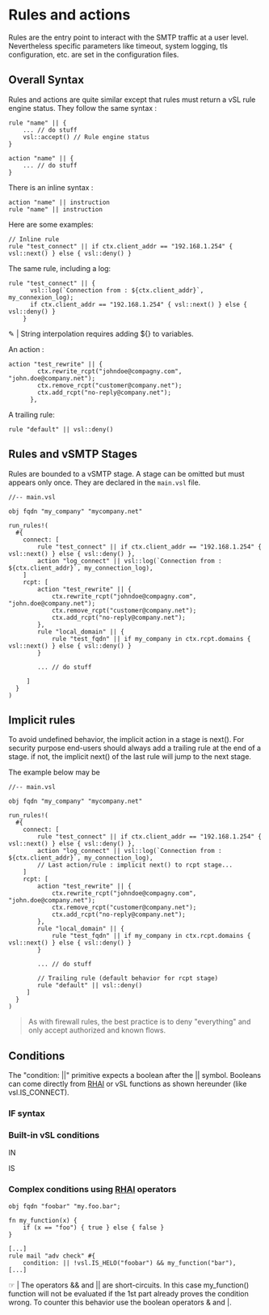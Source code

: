 # Rules and actions

Rules are the entry point to interact with the SMTP traffic at a user level.
Nevertheless specific parameters like timeout, system logging, tls configuration, etc. are set in the configuration files.

## Overall Syntax

Rules and actions are quite similar except that rules must return a vSL rule engine status.
They follow the same syntax :

```rust,ignore
rule "name" || {
    ... // do stuff
    vsl::accept() // Rule engine status
}
```

```rust,ignore
action "name" || {
    ... // do stuff
}
```

There is an inline syntax :

```rust,ignore
action "name" || instruction
rule "name" || instruction
```

Here are some examples:

```rust,ignore
// Inline rule
rule "test_connect" || if ctx.client_addr == "192.168.1.254" { vsl::next() } else { vsl::deny() }
```

The same rule, including a log:

```rust,ignore
rule "test_connect" || {
      vsl::log(`Connection from : ${ctx.client_addr}`, my_connexion_log);
      if ctx.client_addr == "192.168.1.254" { vsl::next() } else { vsl::deny() }
    }
```

&#9998; | String interpolation requires adding ${} to variables.

An action :

```rust,ignore
action "test_rewrite" || {
        ctx.rewrite_rcpt("johndoe@compagny.com", "john.doe@company.net");
        ctx.remove_rcpt("customer@company.net");
        ctx.add_rcpt("no-reply@company.net");
      },
```

A trailing rule:

```rust,ignore
rule "default" || vsl::deny() 
```

## Rules and vSMTP Stages

Rules are bounded to a vSMTP stage. A stage can be omitted but must appears only once. They are declared in the `main.vsl` file.

```rust,ignore
//-- main.vsl

obj fqdn "my_company" "mycompany.net"

run_rules!(
  #{
    connect: [ 
        rule "test_connect" || if ctx.client_addr == "192.168.1.254" { vsl::next() } else { vsl::deny() },
        action "log_connect" || vsl::log(`Connection from : ${ctx.client_addr}`, my_connection_log),
    ]
    rcpt: [
        action "test_rewrite" || {
            ctx.rewrite_rcpt("johndoe@compagny.com", "john.doe@company.net");
            ctx.remove_rcpt("customer@company.net");
            ctx.add_rcpt("no-reply@company.net");
        },
        rule "local_domain" || {
            rule "test_fqdn" || if my_company in ctx.rcpt.domains { vsl::next() } else { vsl::deny() }
        }
        
        ... // do stuff

     ]
  }
)
```

## Implicit rules

To avoid undefined behavior, the implicit action in a stage is next().
For security purpose end-users should always add a trailing rule at the end of a stage. if not, the implicit next() of the last rule will jump to the next stage.

The example below may be 

```rust,ignore
//-- main.vsl

obj fqdn "my_company" "mycompany.net"

run_rules!(
  #{
    connect: [ 
        rule "test_connect" || if ctx.client_addr == "192.168.1.254" { vsl::next() } else { vsl::deny() },
        action "log_connect" || vsl::log(`Connection from : ${ctx.client_addr}`, my_connection_log),
        // Last action/rule : implicit next() to rcpt stage...
    ]
    rcpt: [
        action "test_rewrite" || {
            ctx.rewrite_rcpt("johndoe@compagny.com", "john.doe@company.net");
            ctx.remove_rcpt("customer@company.net");
            ctx.add_rcpt("no-reply@company.net");
        },
        rule "local_domain" || {
            rule "test_fqdn" || if my_company in ctx.rcpt.domains { vsl::next() } else { vsl::deny() }
        }
        
        ... // do stuff
        
        // Trailing rule (default behavior for rcpt stage)
        rule "default" || vsl::deny() 
     ]
  }
)
```

> As with firewall rules, the best practice is to deny "everything" and only accept authorized and known flows.

## Conditions

The "condition: ||" primitive expects a boolean after the || symbol.
Booleans can come directly from [RHAI](https://rhai.rs/) or vSL functions as shown hereunder (like vsl.IS_CONNECT).



### IF syntax


### Built-in vSL conditions

IN

IS

### Complex conditions using [RHAI](https://rhai.rs/) operators

```rust,ignore
obj fqdn "foobar" "my.foo.bar";

fn my_function(x) {
    if (x == "foo") { true } else { false }
}

[...]
rule mail "adv check" #{
    condition: || !vsl.IS_HELO("foobar") && my_function("bar"),
[...]
```

&#9758; | The operators && and || are short-circuits. In this case my_function() function will not be evaluated if the 1st part already proves the condition wrong. To counter this behavior use the boolean operators & and |.

